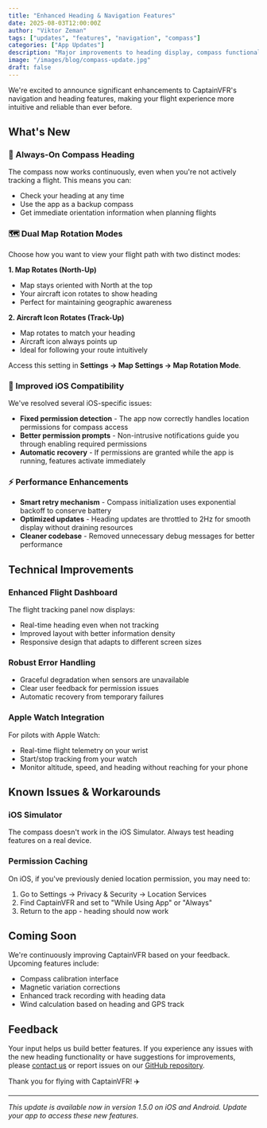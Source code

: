 ```yaml
---
title: "Enhanced Heading & Navigation Features"
date: 2025-08-03T12:00:00Z
author: "Viktor Zeman"
tags: ["updates", "features", "navigation", "compass"]
categories: ["App Updates"]
description: "Major improvements to heading display, compass functionality, and map rotation modes for better situational awareness during flight"
image: "/images/blog/compass-update.jpg"
draft: false
---
```


We're excited to announce significant enhancements to CaptainVFR's navigation and heading features, making your flight experience more intuitive and reliable than ever before.

## What's New

### 🧭 Always-On Compass Heading

The compass now works continuously, even when you're not actively tracking a flight. This means you can:
- Check your heading at any time
- Use the app as a backup compass
- Get immediate orientation information when planning flights

### 🗺️ Dual Map Rotation Modes

Choose how you want to view your flight path with two distinct modes:

**1. Map Rotates (North-Up)**
- Map stays oriented with North at the top
- Your aircraft icon rotates to show heading
- Perfect for maintaining geographic awareness

**2. Aircraft Icon Rotates (Track-Up)**
- Map rotates to match your heading
- Aircraft icon always points up
- Ideal for following your route intuitively

Access this setting in **Settings → Map Settings → Map Rotation Mode**.

### 📱 Improved iOS Compatibility

We've resolved several iOS-specific issues:
- **Fixed permission detection** - The app now correctly handles location permissions for compass access
- **Better permission prompts** - Non-intrusive notifications guide you through enabling required permissions
- **Automatic recovery** - If permissions are granted while the app is running, features activate immediately

### ⚡ Performance Enhancements

- **Smart retry mechanism** - Compass initialization uses exponential backoff to conserve battery
- **Optimized updates** - Heading updates are throttled to 2Hz for smooth display without draining resources
- **Cleaner codebase** - Removed unnecessary debug messages for better performance

## Technical Improvements

### Enhanced Flight Dashboard
The flight tracking panel now displays:
- Real-time heading even when not tracking
- Improved layout with better information density
- Responsive design that adapts to different screen sizes

### Robust Error Handling
- Graceful degradation when sensors are unavailable
- Clear user feedback for permission issues
- Automatic recovery from temporary failures

### Apple Watch Integration
For pilots with Apple Watch:
- Real-time flight telemetry on your wrist
- Start/stop tracking from your watch
- Monitor altitude, speed, and heading without reaching for your phone

## Known Issues & Workarounds

### iOS Simulator
The compass doesn't work in the iOS Simulator. Always test heading features on a real device.

### Permission Caching
On iOS, if you've previously denied location permission, you may need to:
1. Go to Settings → Privacy & Security → Location Services
2. Find CaptainVFR and set to "While Using App" or "Always"
3. Return to the app - heading should now work

## Coming Soon

We're continuously improving CaptainVFR based on your feedback. Upcoming features include:
- Compass calibration interface
- Magnetic variation corrections
- Enhanced track recording with heading data
- Wind calculation based on heading and GPS track

## Feedback

Your input helps us build better features. If you experience any issues with the new heading functionality or have suggestions for improvements, please [contact us](/contact) or report issues on our [GitHub repository](https://github.com/QualityUnit/captainvfr/issues).

Thank you for flying with CaptainVFR! ✈️

---

*This update is available now in version 1.5.0 on iOS and Android. Update your app to access these new features.*